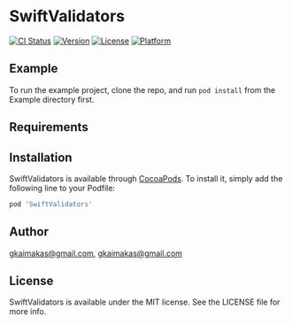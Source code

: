 # SwiftValidators

[![CI Status](https://img.shields.io/travis/gkaimakas@gmail.com/SwiftValidators.svg?style=flat)](https://travis-ci.org/gkaimakas@gmail.com/SwiftValidators)
[![Version](https://img.shields.io/cocoapods/v/SwiftValidators.svg?style=flat)](https://cocoapods.org/pods/SwiftValidators)
[![License](https://img.shields.io/cocoapods/l/SwiftValidators.svg?style=flat)](https://cocoapods.org/pods/SwiftValidators)
[![Platform](https://img.shields.io/cocoapods/p/SwiftValidators.svg?style=flat)](https://cocoapods.org/pods/SwiftValidators)

## Example

To run the example project, clone the repo, and run `pod install` from the Example directory first.

## Requirements

## Installation

SwiftValidators is available through [CocoaPods](https://cocoapods.org). To install
it, simply add the following line to your Podfile:

```ruby
pod 'SwiftValidators'
```

## Author

gkaimakas@gmail.com, gkaimakas@gmail.com

## License

SwiftValidators is available under the MIT license. See the LICENSE file for more info.
